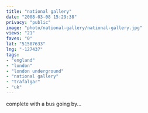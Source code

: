 ```yaml
---
title: "national gallery"
date: "2008-03-08 15:29:38"
privacy: "public"
image: "photo/national-gallery/national-gallery.jpg"
views: "21"
faves: "0"
lat: "51507633"
lng: "-127437"
tags:
- "england"
- "london"
- "london underground"
- "national gallery"
- "trafalgar"
- "uk"
---
```

complete with a bus going by...
